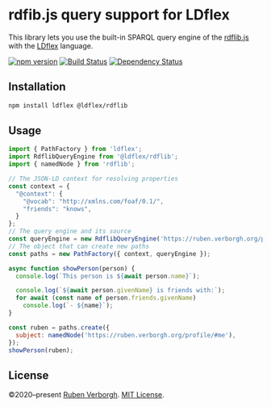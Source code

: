 # rdfib.js query support for LDflex
This library lets you use
the built-in SPARQL query engine of
the [rdflib.js](https://github.com/linkeddata/rdflib.js/)
with the [LDflex](https://github.com/LDflex/LDflex) language.

[![npm version](https://img.shields.io/npm/v/@ldflex/rdflib.svg)](https://www.npmjs.com/package/@ldflex/rdflib)
[![Build Status](https://travis-ci.com/LDflex/LDflex-rdflib.svg?branch=master)](https://travis-ci.com/LDflex/LDflex-rdflib)
[![Dependency Status](https://david-dm.org/LDflex/LDflex-rdflib.svg)](https://david-dm.org/LDflex/LDflex-rdflib)

## Installation
```bash
npm install ldflex @ldflex/rdflib
```

## Usage
```JavaScript
import { PathFactory } from 'ldflex';
import RdflibQueryEngine from '@ldflex/rdflib';
import { namedNode } from 'rdflib';

// The JSON-LD context for resolving properties
const context = {
  "@context": {
    "@vocab": "http://xmlns.com/foaf/0.1/",
    "friends": "knows",
  }
};
// The query engine and its source
const queryEngine = new RdflibQueryEngine('https://ruben.verborgh.org/profile/');
// The object that can create new paths
const paths = new PathFactory({ context, queryEngine });

async function showPerson(person) {
  console.log(`This person is ${await person.name}`);

  console.log(`${await person.givenName} is friends with:`);
  for await (const name of person.friends.givenName)
    console.log(`- ${name}`);
}

const ruben = paths.create({
  subject: namedNode('https://ruben.verborgh.org/profile/#me'),
});
showPerson(ruben);
```

## License
©2020–present
[Ruben Verborgh](https://ruben.verborgh.org/).
[MIT License](https://github.com/LDflex/LDflex-rdflib/blob/master/LICENSE.md).
